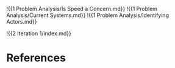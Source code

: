 
!{{1 Problem Analysis/Is Speed a Concern.md}}
!{{1 Problem Analysis/Current Systems.md}}
!{{1 Problem Analysis/Identifying Actors.md}}

!{{2 Iteration 1/index.md}}


# References
